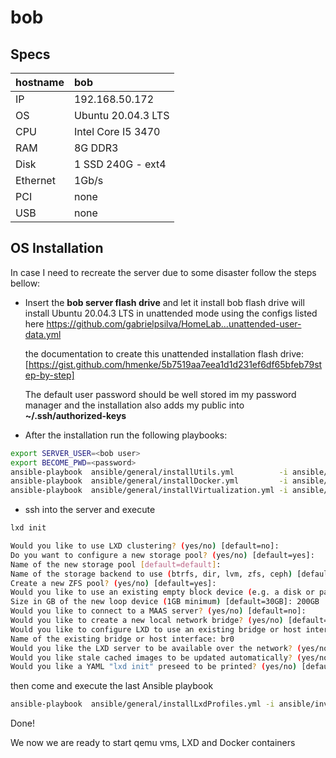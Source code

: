 # bob

## Specs


| hostname | bob                |
| :--------- | :------------------- |
| IP       | 192.168.50.172     |
| OS       | Ubuntu 20.04.3 LTS |
| CPU      | Intel Core I5 3470 |
| RAM      | 8G DDR3            |
| Disk     | 1 SSD 240G - ext4  |
| Ethernet | 1Gb/s              |
| PCI      | none               |
| USB      | none               |

## OS Installation

In case I need to recreate the server due to some disaster follow the steps bellow:

* Insert the **bob server flash drive** and let it install
  bob flash drive will install Ubuntu 20.04.3 LTS in unattended mode using the configs listed here
  https://github.com/gabrielpsilva/HomeLab...unattended-user-data.yml

  the documentation to create this unattended installation flash drive:
  [https://gist.github.com/hmenke/5b7519aa7eea1d1d231ef6df65bfeb79step-by-step]

  The default user password should be well stored im my password manager and the installation also adds my public into **~/.ssh/authorized-keys**
* After the installation run the following playbooks:

```bash
export SERVER_USER=<bob user>
export BECOME_PWD=<password>
ansible-playbook  ansible/general/installUtils.yml          -i ansible/inventory.yml --extra-vars "user=$SERVER_USER target=bob ansible_become_pass=${BECOME_PWD}"
ansible-playbook  ansible/general/installDocker.yml         -i ansible/inventory.yml --extra-vars "user=$SERVER_USER target=bob ansible_become_pass=${BECOME_PWD}" 
ansible-playbook  ansible/general/installVirtualization.yml -i ansible/inventory.yml --extra-vars "user=$SERVER_USER target=bob ansible_become_pass=${BECOME_PWD}"

```

* ssh into the server and execute 

```bash
lxd init

Would you like to use LXD clustering? (yes/no) [default=no]: 
Do you want to configure a new storage pool? (yes/no) [default=yes]: 
Name of the new storage pool [default=default]: 
Name of the storage backend to use (btrfs, dir, lvm, zfs, ceph) [default=zfs]: 
Create a new ZFS pool? (yes/no) [default=yes]: 
Would you like to use an existing empty block device (e.g. a disk or partition)? (yes/no) [default=no]: 
Size in GB of the new loop device (1GB minimum) [default=30GB]: 200GB
Would you like to connect to a MAAS server? (yes/no) [default=no]: 
Would you like to create a new local network bridge? (yes/no) [default=yes]: no
Would you like to configure LXD to use an existing bridge or host interface? (yes/no) [default=no]: yes
Name of the existing bridge or host interface: br0
Would you like the LXD server to be available over the network? (yes/no) [default=no]: 
Would you like stale cached images to be updated automatically? (yes/no) [default=yes] 
Would you like a YAML "lxd init" preseed to be printed? (yes/no) [default=no]: y
```
then come and execute the last Ansible playbook
```bash
ansible-playbook  ansible/general/installLxdProfiles.yml -i ansible/inventory.yml --extra-vars "target=bob root_folder=${PWD} ansible_become_pass=${BECOME_PWD}"
```

Done!

We now we are ready to start qemu vms, LXD and Docker containers
